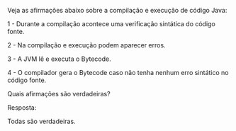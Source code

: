 Veja as afirmações abaixo sobre a compilação e execução de código Java:

1 - Durante a compilação acontece uma verificação sintática do código fonte.

2 - Na compilação e execução podem aparecer erros.

3 - A JVM lê e executa o Bytecode.

4 - O compilador gera o Bytecode caso não tenha nenhum erro sintático no código fonte.

Quais afirmações são verdadeiras?

Resposta:

Todas são verdadeiras.